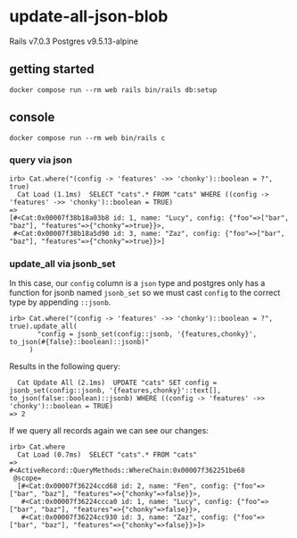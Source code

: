 # update-all-json-blob

Rails v7.0.3
Postgres v9.5.13-alpine

## getting started

    docker compose run --rm web rails bin/rails db:setup

## console

    docker compose run --rm web bin/rails c

### query via json

    irb> Cat.where("(config -> 'features' ->> 'chonky')::boolean = ?", true)
      Cat Load (1.1ms)  SELECT "cats".* FROM "cats" WHERE ((config -> 'features' ->> 'chonky')::boolean = TRUE)
    =>
    [#<Cat:0x00007f38b18a03b8 id: 1, name: "Lucy", config: {"foo"=>["bar", "baz"], "features"=>{"chonky"=>true}}>,
     #<Cat:0x00007f38b18a5d90 id: 3, name: "Zaz", config: {"foo"=>["bar", "baz"], "features"=>{"chonky"=>true}}>]

### update_all via jsonb_set

In this case, our `config` column is a `json` type and postgres only has a function for jsonb named `jsonb_set` so we must cast `config` to the correct type by appending `::jsonb`.

    irb> Cat.where("(config -> 'features' ->> 'chonky')::boolean = ?", true).update_all(
           "config = jsonb_set(config::jsonb, '{features,chonky}', to_json(#{false}::boolean)::jsonb)"
         )

Results in the following query:

      Cat Update All (2.1ms)  UPDATE "cats" SET config = jsonb_set(config::jsonb, '{features,chonky}'::text[], to_json(false::boolean)::jsonb) WHERE ((config -> 'features' ->> 'chonky')::boolean = TRUE)
    => 2

If we query all records again we can see our changes:

    irb> Cat.where
      Cat Load (0.7ms)  SELECT "cats".* FROM "cats"
    =>
    #<ActiveRecord::QueryMethods::WhereChain:0x00007f362251be68
     @scope=
      [#<Cat:0x00007f36224ccd68 id: 2, name: "Fen", config: {"foo"=>["bar", "baz"], "features"=>{"chonky"=>false}}>,
       #<Cat:0x00007f36224ccca0 id: 1, name: "Lucy", config: {"foo"=>["bar", "baz"], "features"=>{"chonky"=>false}}>,
       #<Cat:0x00007f36224cc930 id: 3, name: "Zaz", config: {"foo"=>["bar", "baz"], "features"=>{"chonky"=>false}}>]>
